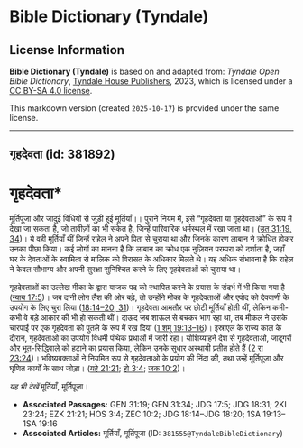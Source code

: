 # Bible Dictionary (Tyndale)

## License Information

**Bible Dictionary (Tyndale)** is based on and adapted from: _Tyndale Open Bible Dictionary_, [Tyndale House Publishers](https://tyndaleopenresources.com/), 2023, which is licensed under a [CC BY-SA 4.0 license](https://creativecommons.org/licenses/by-sa/4.0/legalcode.en).

This markdown version (created `2025-10-17`) is provided under the same license.



--------------------------------

## गृहदेवता (id: 381892)

गृहदेवता\*
==========

मूर्तिपूजा और जादुई विधियों से जुड़ी हुई मूर्तियाँ।। पुराने नियम में, इसे “गृहदेवता या गृहदेवताओं” के रूप में देखा जा सकता है, जो तावीज़ों का भी संकेत है, जिन्हें पारिवारिक धर्मस्थल में रखा जाता था। ([उत 31:19, 34](https://ref.ly/Gen31:19,Gen31:34))। ये वही मूर्तियाँ थीं जिन्हें राहेल ने अपने पिता से चुराया था और जिनके कारण लाबान ने क्रोधित होकर उनका पीछा किया। कई लोगों का मानना ​​है कि लाबान का क्रोध एक नुज़ियन परम्परा को दर्शाता है, जहाँ घर के देवताओं के स्वामित्व से मालिक को विरासत के अधिकार मिलते थे। यह अधिक संभावना है कि राहेल ने केवल सौभाग्य और अपनी सुरक्षा सुनिश्चित करने के लिए गृहदेवताओं को चुराया था।

गृहदेवताओं का उल्लेख मीका के द्वारा याजक पद को स्थापित करने के प्रयास के संदर्भ में भी किया गया है ([न्याय 17:5](https://ref.ly/Judg17:5))। जब दानी लोग लैश की ओर बढ़े, तो उन्होंने मीका के गृहदेवताओं और एपोद को देववाणी के उपयोग के लिए चुरा लिया ([18:14–20, 31](https://ref.ly/Judg18:14-Judg18:20,Judg18:31))। गृहदेवता आमतौर पर छोटी मूर्तियाँ होती थीं, लेकिन कभी\-कभी वे बड़े आकार की भी हो सकती थीं। दाऊद जब शाऊल से बचकर भाग रहा था, तब मीकल ने उसके चारपाई पर एक गृहदेवता को पुतले के रूप में रख दिया ([1 शमू 19:13–16](https://ref.ly/1Sam19:13-1Sam19:16))। इस्राएल के राज्य काल के दौरान, गृहदेवताओ का उपयोग विधर्मी पंथिक प्रथाओं में जारी रहा। योशिय्याहने देश से गृहदेवताओ, जादूगरों और भूत\-सिद्धिवाले को हटाने का प्रयास किया, लेकिन उनके सुधार अस्थायी प्रतीत होते हैं ([2 रा 23:24](https://ref.ly/2Kgs23:24))। भविष्यवक्ताओं ने नियमित रूप से गृहदेवताओ के प्रयोग की निंदा की, तथा उन्हें मूर्तिपूजा और घृणित कार्यों के साथ जोड़ा। ([यहे 21:21](https://ref.ly/Ezek21:21); [हो 3:4](https://ref.ly/Hos3:4); [जक 10:2](https://ref.ly/Zech10:2))।

*यह भी देखें* मूर्तियाँ, मूर्तिपूजा। 

* **Associated Passages:** GEN 31:19; GEN 31:34; JDG 17:5; JDG 18:31; 2KI 23:24; EZK 21:21; HOS 3:4; ZEC 10:2; JDG 18:14–JDG 18:20; 1SA 19:13–1SA 19:16
* **Associated Articles:** मूर्तियाँ, मूर्तिपूजा (ID: `381555@TyndaleBibleDictionary`)

